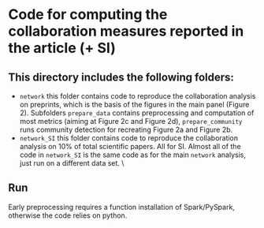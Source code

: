 # Code for computing the collaboration measures reported in the article (+ SI)

## This directory includes the following folders:
- `network` this folder contains code to reproduce the collaboration analysis
on preprints, which is the basis of the figures in
the main panel (Figure 2). Subfolders  `prepare_data` contains preprocessing
and computation of most metrics (aiming at Figure 2c and Figure 2d), `prepare_community`
runs community detection for recreating Figure 2a and Figure 2b.
- `network_SI` this folder contains code to reproduce the collaboration
analysis on 10% of total scientific papers. All for SI. Almost all of the code
in `network_SI` is the same code as for the main `network` analysis, just run
on a different data set.  \\

## Run
Early preprocessing requires a function installation of Spark/PySpark,
otherwise the code relies on python.
